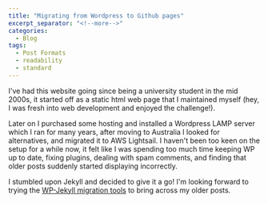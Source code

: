 ```yaml
---
title: "Migrating from Wordpress to Github pages"
excerpt_separator: "<!--more-->"
categories:
  - Blog
tags:
  - Post Formats
  - readability
  - standard
---
```


I've had this website going since being a university student in the mid 2000s, it started off as a static html web page that I maintained myself (hey, I was fresh into web development and enjoyed the challenge!).

Later on I purchased some hosting and installed a Wordpress LAMP server which I ran for many years, after moving to Australia I looked for alternatives, and migrated it to AWS Lightsail. I haven't been too keen on the setup for a while now, it felt like I was spending too much time keeping WP up to date, fixing plugins, dealing with spam comments, and finding that older posts suddenly started displaying incorrectly.

I stumbled upon Jekyll and decided to give it a go! I'm looking forward to trying the [WP-Jekyll migration tools](https://import.jekyllrb.com/docs/wordpressdotcom/) to bring across my older posts.
